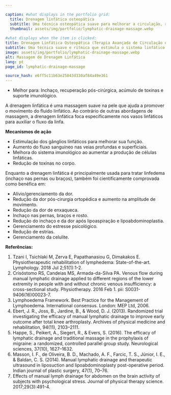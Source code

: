 ```yaml
---

caption: #what displays in the portfolio grid:
  title: Drenagem linfática osteopática
  subtitle: Uma técnica osteopática suave para melhorar a circulação, reduzir a retenção de líquidos e apoiar o processo natural de desintoxicação do corpo.
  thumbnail: assets/img/portfolio/lymphatic-drainage-massage.webp
  
#what displays when the item is clicked:
title: Drenagem Linfática Osteopática (Terapia Avançada de Circulação e Desintoxicação)
subtitle: Uma técnica suave e rítmica que estimula o sistema linfático para promover a desintoxicação, reduzir o inchaço e apoiar a função imunológica. Esta abordagem é particularmente benéfica para a recuperação pós-cirúrgica, inflamação e retenção de líquidos.
image: assets/img/portfolio/lymphatic-drainage-massage.webp
alt: Massagem de Drenagem Linfática
lang: pt
page_id: lymphatic-drainage-massage

source_hash: e6ff5c11b63e25043d330af84a49e361
---
```

- Melhor para: Inchaço, recuperação pós-cirúrgica, acúmulo de toxinas e suporte imunológico.

A drenagem linfática é uma massagem suave na pele que ajuda a promover o movimento do fluido linfático. Ao contrário de outras abordagens de massagem, a drenagem linfática foca especificamente nos vasos linfáticos para auxiliar o fluxo da linfa.

**Mecanismos de ação**
- Estimulação dos gânglios linfáticos para melhorar sua função.
- Aumento do fluxo sanguíneo nas veias profundas e superficiais.
- Melhora do sistema imunológico ao aumentar a produção de células linfáticas.
- Redução de toxinas no corpo.

Enquanto a drenagem linfática é principalmente usada para tratar linfedema (inchaço nas pernas ou braços), também foi cientificamente comprovada como benéfica em:
- Alívio/gerenciamento da dor.
- Redução da dor pós-cirurgia ortopédica e aumento na amplitude de movimento.
- Redução da dor de enxaqueca.
- Inchaço nas pernas, braços e rosto.
- Redução do inchaço e da dor após lipoaspiração e lipoabdominoplastia.
- Gerenciamento do estresse psicológico.
- Redução de estrias.
- Gerenciamento da celulite.

**Referências:**
1. Tzani I, Tsichlaki M, Zerva E, Papathanasiou G, Dimakakos E. Physiotherapeutic rehabilitation of lymphedema: State-of-the-art. Lymphology. 2018 Jul 2;51(1):1-2.
2. Crisóstomo RS, Candeias MS, Armada-da-Silva PA. Venous flow during manual lymphatic drainage applied to different regions of the lower extremity in people with and without chronic venous insufficiency: a cross-sectional study. Physiotherapy. 2016 Feb 1. pii: S0031-9406(16)00023-7.
3. Lymphoedema Framework. Best Practice for the Management of Lymphoedema. International consensus. London: MEP Ltd, 2006.
4. Ebert, J. R., Joss, B., Jardine, B., & Wood, D. J. (2013). Randomized trial investigating the efficacy of manual lymphatic drainage to improve early outcome after total knee arthroplasty. Archives of physical medicine and rehabilitation, 94(11), 2103–2111.
5. Happe, S., Peikert, A., Siegert, R., & Evers, S. (2016). The efficacy of lymphatic drainage and traditional massage in the prophylaxis of migraine: a randomized, controlled parallel group study. Neurological sciences, 37(10), 1627–1632.
6. Masson, I. F., de Oliveira, B. D., Machado, A. F., Farcic, T. S., Júnior, I. E., & Baldan, C. S. (2014). Manual lymphatic drainage and therapeutic ultrasound in liposuction and lipoabdominoplasty post-operative period. Indian journal of plastic surgery, 47(1), 70–76.
7. Effects of manual lymph drainage for abdomen on the brain activity of subjects with psychological stress. Journal of physical therapy science. 2017;29(3):491-4.